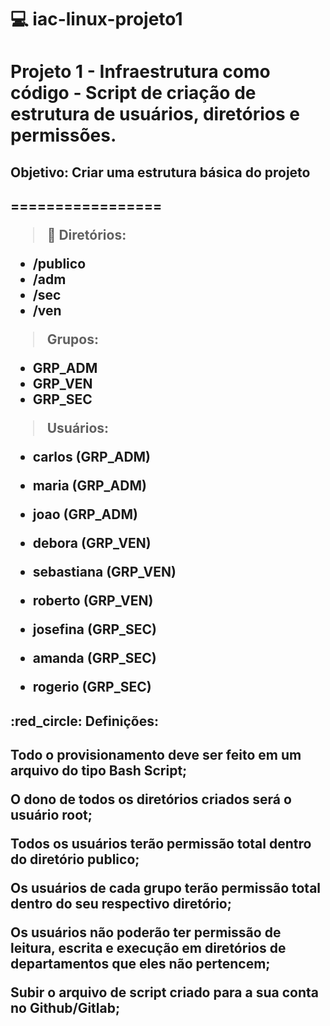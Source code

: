 # :computer: iac-linux-projeto1
<h1>Projeto 1 - Infraestrutura como código - Script de criação de estrutura de usuários, diretórios e permissões.</h1>

<h2>Objetivo: Criar uma estrutura básica do projeto<h2>

=================

> :file_folder: Diretórios:

- /publico
- /adm
- /sec
- /ven

> Grupos:
- GRP_ADM
- GRP_VEN
- GRP_SEC

> Usuários:
- carlos (GRP_ADM)
- maria (GRP_ADM)
- joao (GRP_ADM)

- debora (GRP_VEN)
- sebastiana (GRP_VEN)
- roberto (GRP_VEN)

- josefina (GRP_SEC)
- amanda (GRP_SEC)
- rogerio (GRP_SEC)

<h2>:red_circle: Definições:<h2>

<p>Todo o provisionamento deve ser feito em um arquivo do tipo Bash Script;</p>
<p>O dono de todos os diretórios criados será o usuário root;</p>
<p>Todos os usuários terão permissão total dentro do diretório publico;</p>
<p>Os usuários de cada grupo terão permissão total dentro do seu respectivo diretório;</p>
<p>Os usuários não poderão ter permissão de leitura, escrita e execução em diretórios de departamentos que eles não pertencem;</p>
<p>Subir o arquivo de script criado para a sua conta no Github/Gitlab;</p>
